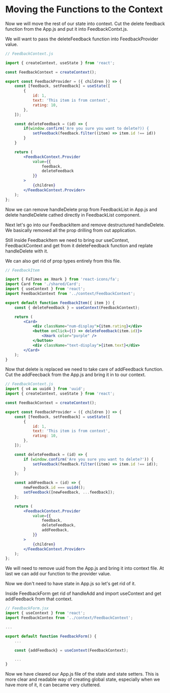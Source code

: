 # **Moving the Functions to the Context**

Now we will move the rest of our state into context.
Cut the delete feedback function from the App.js and put it into FeedbackContxt.js.

We will want to pass the deleteFeedback function into FeedbackProvider value.

```jsx
// FeedbackContext.js

import { createContext, useState } from 'react';

const FeedbackContext = createContext();

export const FeedbackProvider = ({ children }) => {
	const [feedback, setFeedback] = useState([
		{
			id: 1,
			text: 'This item is from context',
			rating: 10,
		},
	]);

    const deleteFeedback = (id) => {
        if(window.confirm('Are you sure you want to delete?)) {
            setFeedback(feedback.filter((item) => item.id !== id))
        }
    }

	return (
		<FeedbackContext.Provider
			value={{
				feedback,
                deleteFeedback
			}}
		>
			{children}
		</FeedbackContext.Provider>
	);
};
```

Now we can remove handleDelete prop from FeedbackList in App.js and delete handleDelete cathed directly in FeedbackList component.

Next let's go into our FeedbackItem and remove destructured handleDelete. We basically removed all the prop drilling from out application.

Still inside FeedbackItem we need to bring our useContext, FeedbackContext and get from it deleteFeedback function and replate handleDelete with it.

We can also get rid of prop types entirely from this file.

```jsx
// FeedbackItem

import { FaTimes as Xmark } from 'react-icons/fa';
import Card from './shared/Card';
import { useContext } from 'react';
import FeedbackContext from '../context/FeedbackContext';

export default function FeedbackItem({ item }) {
	const { deleteFeedback } = useContext(FeedbackContext);

	return (
		<Card>
			<div className="num-display">{item.rating}</div>
			<button onClick={() => deleteFeedback(item.id)}>
				<Xmark color="purple" />
			</button>
			<div className="text-display">{item.text}</div>
		</Card>
	);
}
```

Now that delete is replaced we need to take care of addFeedback function. Cut the addFeecback from the App.js
and bring it in to our context.

```jsx
// FeedbackContext.js
import { v4 as uuid4 } from 'uuid';
import { createContext, useState } from 'react';

const FeedbackContext = createContext();

export const FeedbackProvider = ({ children }) => {
	const [feedback, setFeedback] = useState([
		{
			id: 1,
			text: 'This item is from context',
			rating: 10,
		},
	]);

	const deleteFeedback = (id) => {
		if (window.confirm('Are you sure you want to delete?')) {
			setFeedback(feedback.filter((item) => item.id !== id));
		}
	};

	const addFeedback = (id) => {
		newFeedback.id === uuid4();
		setFeedback([newFeedback, ...feedback]);
	};

	return (
		<FeedbackContext.Provider
			value={{
				feedback,
				deleteFeedback,
				addFeedback,
			}}
		>
			{children}
		</FeedbackContext.Provider>
	);
};
```

We will need to remove uuid from the App.js and bring it into context file. At last we can add our function to the provider value.

Now we don't need to have state in App.js so let's get rid of it.

Inside FeedbackForm get rid of handleAdd and import useContext and get addFeedback from that context.

```jsx
// FeedbackForm.jsx
import { useContext } from 'react';
import FeedbackContex from '../context/FeedbackContext';

...

export default function FeedbackForm() {
    ...

    const {addFeedback} = useContext(FeedbackContext);

    ...
}

```

Now we have cleared our App.js file of the state and state setters. This is more clear and readable way of creating global state, especially when we have more of it, it can became very cluttered.

